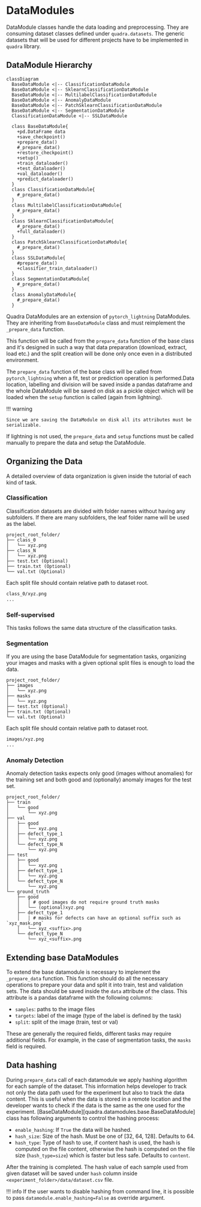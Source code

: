 # DataModules

DataModule classes handle the data loading and preprocessing. They are consuming dataset classes defined under `quadra.datasets`. The generic datasets that will be used for different projects have to be implemented in `quadra` library.
## DataModule Hierarchy

``` mermaid
classDiagram
  BaseDataModule <|-- ClassificationDataModule
  BaseDataModule <|-- SklearnClassificationDataModule
  BaseDataModule <|-- MultilabelClassificationDataModule
  BaseDataModule <|-- AnomalyDataModule
  BaseDataModule <|-- PatchSklearnClassificationDataModule
  BaseDataModule <|-- SegmentationDataModule
  ClassificationDataModule <|-- SSLDataModule

  class BaseDataModule{
    +pd.DataFrame data
    +save_checkpoint()
    +prepare_data()
    #_prepare_data()
    +restore_checkpoint()
    +setup()
    +train_dataloader()
    +test_dataloader()
    +val_dataloader()
    +predict_dataloader()
  }
  class ClassificationDataModule{
    #_prepare_data()
  }
  class MultilabelClassificationDataModule{
    #_prepare_data()
  }
  class SklearnClassificationDataModule{
    #_prepare_data()
    +full_dataloader()
  }
  class PatchSklearnClassificationDataModule{
    #_prepare_data()
  }
  class SSLDataModule{
    #prepare_data()
    +classifier_train_dataloader()
  }
  class SegmentationDataModule{
    #_prepare_data()
  }
  class AnomalyDataModule{
    #_prepare_data()
  }
```

Quadra DataModules are an extension of `pytorch_lightning` DataModules. They are inheriting from `BaseDataModule` class and must reimplement the `_prepare_data` function. 

This function will be called from the `prepare_data` function of the base class and it's designed in such a way that data preparation (download, extract, load etc.) and the split creation will be done only once even in a distributed environment.

The `prepare_data` function of the base class will be called from `pytorch_lightning` when a fit, test or prediction operation is performed.Data location, labelling and division will be saved inside a pandas dataframe and the whole DataModule will be saved on disk as a pickle object which will be loaded when the `setup` function is called (again from lightning).

!!! warning

    Since we are saving the DataModule on disk all its attributes must be serializable.

If lightning is not used, the `prepare_data` and `setup` functions must be called manually to prepare the data and setup the DataModule.

## Organizing the Data 

A detailed overview of data organization is given inside the tutorial of each kind of task.
### Classification

Classification datasets are divided with folder names without having any subfolders. If there are many subfolders, the leaf folder name will be used as the label.

```tree
project_root_folder/
├── class_0
│   └── xyz.png
├── class_N
│   └── xyz.png
├── test.txt (Optional)
├── train.txt (Optional)
└── val.txt (Optional)
```
Each split file should contain relative path to dataset root.

```txt
class_0/xyz.png
...
```

### Self-supervised 

This tasks follows the same data structure of the classification tasks.


### Segmentation

If you are using the base DataModule for segmentation tasks, organizing your images and masks with a given optional split files is enough to load the data.

```tree
project_root_folder/
├── images
│   └── xyz.png
├── masks
│   └── xyz.png
├── test.txt (Optional)
├── train.txt (Optional)
└── val.txt (Optional)
```

Each split file should contain relative path to dataset root.
```txt
images/xyz.png
...
```

### Anomaly Detection

Anomaly detection tasks expects only good (images without anomalies) for the training set and both good and (optionally) anomaly images for the test set.

```tree
project_root_folder/
├── train 
│   └── good
│       └── xyz.png
├── val 
│   ├── good
│   │   └── xyz.png
│   ├── defect_type_1
│   │   └── xyz.png
│   └── defect_type_N
│       └── xyz.png
├── test
│   ├── good
│   │   └── xyz.png
│   ├── defect_type_1
│   │   └── xyz.png
│   └── defect_type_N
│       └── xyz.png
└── ground_truth
    ├── good
    │   │ # good images do not require ground truth masks
    │   └── (optional)xyz.png
    ├── defect_type_1
    │   │ # masks for defects can have an optional suffix such as `xyz_mask.png`
    │   └── xyz_<suffix>.png
    └── defect_type_N
        └── xyz_<suffix>.png
```

## Extending base DataModules

To extend the base datamodule is necessary to implement the `_prepare_data` function. This function should do all the necessary operations to prepare your data and split it into train, test and validation sets. The data should be saved inside the `data` attribute of the class. This attribute is a pandas dataframe with the following columns:

  - `samples`: paths to the image files
  - `targets`: label of the image (type of the label is defined by the task)
  - `split`: split of the image (train, test or val)

These are generally the required fields, different tasks may require additional fields. For example, in the case of segmentation tasks, the `masks` field is required.



## Data hashing

During `prepare_data` call of each datamodule we apply hashing algorithm for each sample of the dataset. This information helps developer to track not only the data path used for the experiment but also to track the data content. This is useful when the data is stored in a remote location and the developer wants to check if the data is the same as the one used for the experiment. [BaseDataModule][quadra.datamodules.base.BaseDataModule] class has following arguments to control the hashing process:

  - `enable_hashing`: If `True` the data will be hashed.
  - `hash_size`: Size of the hash. Must be one of [32, 64, 128]. Defaults to 64.
  - `hash_type`: Type of hash to use, if content hash is used, the hash is computed on the file content, otherwise the hash is computed on the file size (`hash_type=size`) which is faster but less safe. Defaults to `content`.

After the training is completed. The hash value of each sample used from given dataset will be saved under `hash` column inside `<experiment_folder>/data/dataset.csv` file.

!!! info 
  If the user wants to disable hashing from command line, it is possible to pass `datamodule.enable_hashing=False` as override argument.